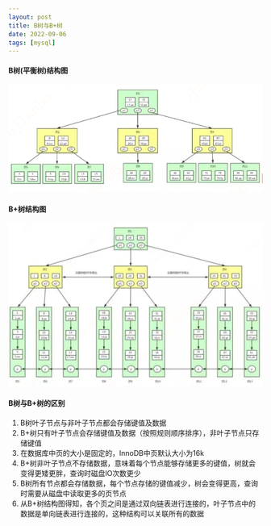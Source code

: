 ```yaml
---
layout: post
title: B树与B+树
date: 2022-09-06
tags: [mysql]
---
```


#### B树(平衡树)结构图
![B树结构图](/images/B-Tree.png)

#### B+树结构图
![B+树结构图](/images/B+tree.png)

#### B树与B+树的区别
1. B树叶子节点与非叶子节点都会存储键值及数据
2. B+树只有叶子节点会存储键值及数据（按照规则顺序排序），非叶子节点只存储键值
3. 在数据库中页的大小是固定的，InnoDB中页默认大小为16k
4. B+树非叶子节点不存储数据，意味着每个节点能够存储更多的键值，树就会变得更矮更胖，查询时磁盘IO次数更少
5. B树所有节点都会存储数据，每个节点存储的键值减少，树会变得更高，查询时需要从磁盘中读取更多的页节点
6. 从B+树结构图得知，各个页之间是通过双向链表进行连接的，叶子节点中的数据是单向链表进行连接的，这种结构可以关联所有的数据


